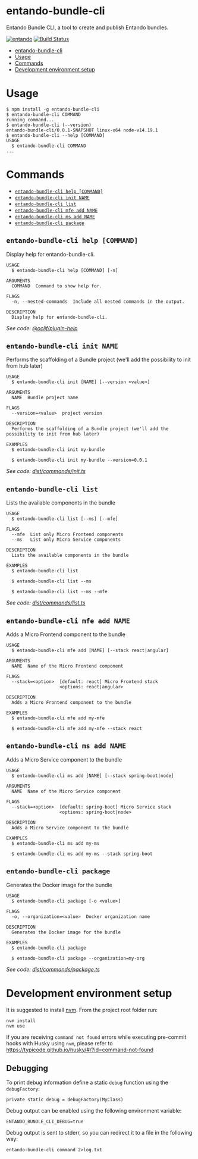 # entando-bundle-cli

Entando Bundle CLI, a tool to create and publish Entando bundles.

[![entando](https://img.shields.io/badge/entando-doc-brightgreen.svg)](https://dev.entando.org)
[![Build Status](https://github.com/entando/entando-bundle-cli/actions/workflows/post-merge.yml/badge.svg)](https://github.com/entando/entando-bundle-cli/actions/workflows/post-merge.yml/badge.svg?branch=develop)

<!-- toc -->

- [entando-bundle-cli](#entando-bundle-cli)
- [Usage](#usage)
- [Commands](#commands)
- [Development environment setup](#development-environment-setup)
<!-- tocstop -->

# Usage

<!-- usage -->

```sh-session
$ npm install -g entando-bundle-cli
$ entando-bundle-cli COMMAND
running command...
$ entando-bundle-cli (--version)
entando-bundle-cli/0.0.1-SNAPSHOT linux-x64 node-v14.19.1
$ entando-bundle-cli --help [COMMAND]
USAGE
  $ entando-bundle-cli COMMAND
...
```

<!-- usagestop -->

# Commands

<!-- commands -->

- [`entando-bundle-cli help [COMMAND]`](#entando-bundle-cli-help-command)
- [`entando-bundle-cli init NAME`](#entando-bundle-cli-init-name)
- [`entando-bundle-cli list`](#entando-bundle-cli-list)
- [`entando-bundle-cli mfe add NAME`](#entando-bundle-cli-mfe-add-name)
- [`entando-bundle-cli ms add NAME`](#entando-bundle-cli-ms-add-name)
- [`entando-bundle-cli package`](#entando-bundle-cli-package)

## `entando-bundle-cli help [COMMAND]`

Display help for entando-bundle-cli.

```
USAGE
  $ entando-bundle-cli help [COMMAND] [-n]

ARGUMENTS
  COMMAND  Command to show help for.

FLAGS
  -n, --nested-commands  Include all nested commands in the output.

DESCRIPTION
  Display help for entando-bundle-cli.
```

_See code: [@oclif/plugin-help](https://github.com/oclif/plugin-help/blob/v5.1.12/src/commands/help.ts)_

## `entando-bundle-cli init NAME`

Performs the scaffolding of a Bundle project (we'll add the possibility to init from hub later)

```
USAGE
  $ entando-bundle-cli init [NAME] [--version <value>]

ARGUMENTS
  NAME  Bundle project name

FLAGS
  --version=<value>  project version

DESCRIPTION
  Performs the scaffolding of a Bundle project (we'll add the possibility to init from hub later)

EXAMPLES
  $ entando-bundle-cli init my-bundle

  $ entando-bundle-cli init my-bundle --version=0.0.1
```

_See code: [dist/commands/init.ts](https://github.com/entando/entando-bundle-cli/blob/v0.0.1-SNAPSHOT/dist/commands/init.ts)_

## `entando-bundle-cli list`

Lists the available components in the bundle

```
USAGE
  $ entando-bundle-cli list [--ms] [--mfe]

FLAGS
  --mfe  List only Micro Frontend components
  --ms   List only Micro Service components

DESCRIPTION
  Lists the available components in the bundle

EXAMPLES
  $ entando-bundle-cli list

  $ entando-bundle-cli list --ms

  $ entando-bundle-cli list --ms --mfe
```

_See code: [dist/commands/list.ts](https://github.com/entando/entando-bundle-cli/blob/v0.0.1-SNAPSHOT/dist/commands/list.ts)_

## `entando-bundle-cli mfe add NAME`

Adds a Micro Frontend component to the bundle

```
USAGE
  $ entando-bundle-cli mfe add [NAME] [--stack react|angular]

ARGUMENTS
  NAME  Name of the Micro Frontend component

FLAGS
  --stack=<option>  [default: react] Micro Frontend stack
                    <options: react|angular>

DESCRIPTION
  Adds a Micro Frontend component to the bundle

EXAMPLES
  $ entando-bundle-cli mfe add my-mfe

  $ entando-bundle-cli mfe add my-mfe --stack react
```

## `entando-bundle-cli ms add NAME`

Adds a Micro Service component to the bundle

```
USAGE
  $ entando-bundle-cli ms add [NAME] [--stack spring-boot|node]

ARGUMENTS
  NAME  Name of the Micro Service component

FLAGS
  --stack=<option>  [default: spring-boot] Micro Service stack
                    <options: spring-boot|node>

DESCRIPTION
  Adds a Micro Service component to the bundle

EXAMPLES
  $ entando-bundle-cli ms add my-ms

  $ entando-bundle-cli ms add my-ms --stack spring-boot
```

## `entando-bundle-cli package`

Generates the Docker image for the bundle

```
USAGE
  $ entando-bundle-cli package [-o <value>]

FLAGS
  -o, --organization=<value>  Docker organization name

DESCRIPTION
  Generates the Docker image for the bundle

EXAMPLES
  $ entando-bundle-cli package

  $ entando-bundle-cli package --organization=my-org
```

_See code: [dist/commands/package.ts](https://github.com/entando/entando-bundle-cli/blob/v0.0.1-SNAPSHOT/dist/commands/package.ts)_

<!-- commandsstop -->

# Development environment setup

It is suggested to install [nvm](https://github.com/nvm-sh/nvm). From the project root folder run:

```sh-session
nvm install
nvm use
```

If you are receiving `command not found` errors while executing pre-commit hooks with Husky using `nvm`, please refer to https://typicode.github.io/husky/#/?id=command-not-found

## Debugging

To print debug information define a static `debug` function using the `debugFactory`:

```
private static debug = debugFactory(MyClass)
```

Debug output can be enabled using the following environment variable:

```
ENTANDO_BUNDLE_CLI_DEBUG=true
```

Debug output is sent to stderr, so you can redirect it to a file in the following way:

```
entando-bundle-cli command 2>log.txt
```
